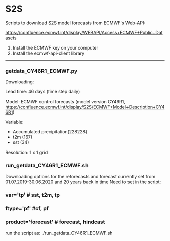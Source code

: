 # S2S
Scripts to download S2S model forecasts from ECMWF's Web-API: 

https://confluence.ecmwf.int/display/WEBAPI/Access+ECMWF+Public+Datasets

1) Install the ECMWF key on your computer 
2) Install the ecmwf-api-client library 


----------------------------------------------------------------------------------------------------------------------------------
### getdata_CY46R1_ECMWF.py

Downloading:

Lead time: 46 days (time step daily) 

Model: ECMWF control forecasts (model version CY46R1, https://confluence.ecmwf.int/display/S2S/ECMWF+Model+Description+CY46R1) 

Variable: 
- Accumulated precipitation(228228)
- t2m (167)  
- sst (34)

Resolution: 1 x 1 grid


### run_getdata_CY46R1_ECMWF.sh

Downloading options for the reforecasts and forecast currently set from 01.07.2019-30.06.2020 and 20 years back in time
Need to set in the script: 
### var='tp' # sst, t2m, tp
### ftype='pf' #cf, pf
### product='forecast' # forecast, hindcast

run the script as: ./run_getdata_CY46R1_ECMWF.sh

  
  
